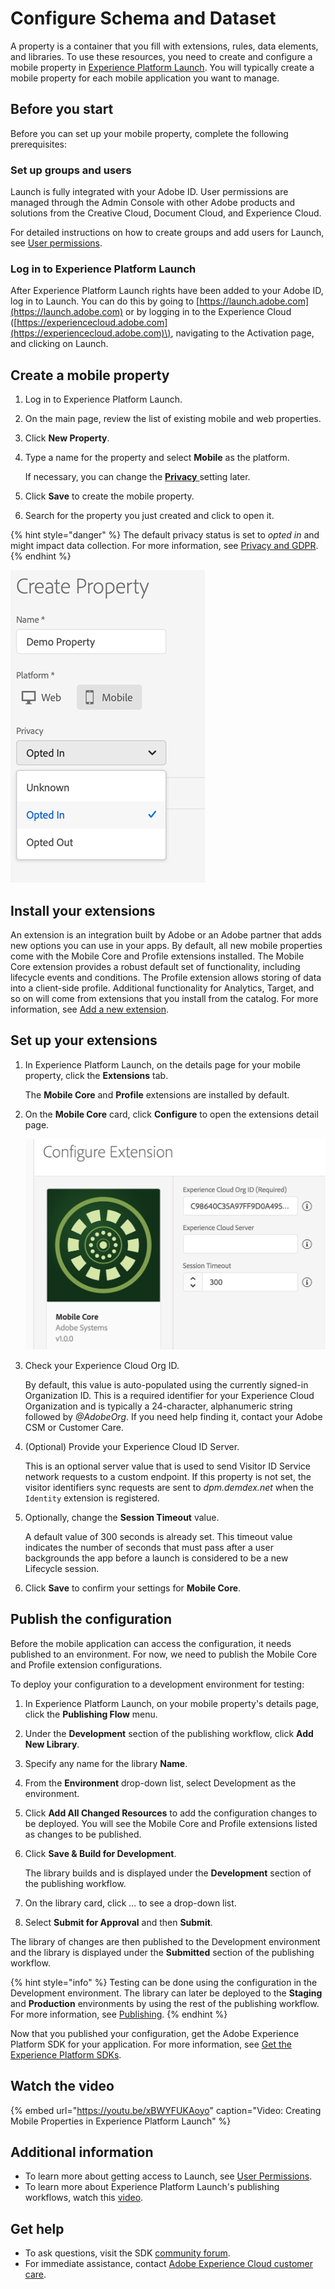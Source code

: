 # Configure Schema and Dataset

A property is a container that you fill with extensions, rules, data elements, and libraries. To use these resources, you need to create and configure a mobile property in [Experience Platform Launch](https://launch.adobe.com). You will typically create a mobile property for each mobile application you want to manage.

## Before you start

Before you can set up your mobile property, complete the following prerequisites:

### Set up groups and users

Launch is fully integrated with your Adobe ID. User permissions are managed through the Admin Console with other Adobe products and solutions from the Creative Cloud, Document Cloud, and Experience Cloud.

For detailed instructions on how to create groups and add users for Launch, see [User permissions](https://docs.adobe.com/content/help/en/launch/using/reference/admin/user-permissions.html).

### Log in to Experience Platform Launch

After Experience Platform Launch rights have been added to your Adobe ID, log in to Launch. You can do this by going to [https://launch.adobe.com](https://launch.adobe.com) or by logging in to the Experience Cloud \([https://experiencecloud.adobe.com](https://experiencecloud.adobe.com)\), navigating to the Activation page, and clicking on Launch.

## Create a mobile property

1. Log in to Experience Platform Launch.
2. On the main page, review the list of existing mobile and web properties.
3. Click **New Property**.
4. Type a name for the property and select **Mobile** as the platform.

   If necessary, you can change the [**Privacy** ](../resources/privacy-and-gdpr.md#setting-privacy-status) setting later.

5. Click **Save** to create the mobile property.
6. Search for the property you just created and click to open it.

{% hint style="danger" %}
The default privacy status is set to _opted in_ and might impact data collection. For more information, see [Privacy and GDPR](../resources/privacy-and-gdpr.md).
{% endhint %}

![Setting default privacy status](../.gitbook/assets/createmobileprop.png)

## Install your extensions

An extension is an integration built by Adobe or an Adobe partner that adds new options you can use in your apps. By default, all new mobile properties come with the Mobile Core and Profile extensions installed. The Mobile Core extension provides a robust default set of functionality, including lifecycle events and conditions. The Profile extension allows storing of data into a client-side profile. Additional functionality for Analytics, Target, and so on will come from extensions that you install from the catalog. For more information, see [Add a new extension](https://docs.adobe.com/content/help/en/launch/using/reference/manage-resources/extensions/overview.html#add-a-new-extension).

## Set up your extensions

1. In Experience Platform Launch, on the details page for your mobile property, click the **Extensions** tab.

   The **Mobile Core** and **Profile** extensions are installed by default.

2. On the **Mobile Core** card, click **Configure** to open the extensions detail page.

   ![](../.gitbook/assets/screen-shot-2018-10-02-at-5.02.05-pm-2.png)

3. Check your Experience Cloud Org ID.

   By default, this value is auto-populated using the currently signed-in Organization ID. This is a required identifier for your Experience Cloud Organization and is typically a 24-character, alphanumeric string followed by _@AdobeOrg_. If you need help finding it, contact your Adobe CSM or Customer Care.

4. \(Optional\) Provide your Experience Cloud ID Server.

   This is an optional server value that is used to send Visitor ID Service network requests to a custom endpoint. If this property is not set, the visitor identifiers sync requests are sent to _dpm.demdex.net_ when the `Identity` extension is registered.

5. Optionally, change the **Session Timeout** value.

   A default value of 300 seconds is already set. This timeout value indicates the number of seconds that must pass after a user backgrounds the app before a launch is considered to be a new Lifecycle session.

6. Click **Save** to confirm your settings for **Mobile Core**.

## Publish the configuration

Before the mobile application can access the configuration, it needs published to an environment. For now, we need to publish the Mobile Core and Profile extension configurations.

To deploy your configuration to a development environment for testing:

1. In Experience Platform Launch, on your mobile property's details page, click the **Publishing Flow** menu.
2. Under the **Development** section of the publishing workflow, click **Add New Library**.
3. Specify any name for the library **Name**.
4. From the **Environment** drop-down list, select Development as the environment.
5. Click **Add All Changed Resources** to add the configuration changes to be deployed. You will see the Mobile Core and Profile extensions listed as changes to be published.
6. Click **Save & Build for Development**.

   The library builds and is displayed under the **Development** section of the publishing workflow.

7. On the library card, click _..._ to see a drop-down list.
8. Select **Submit for Approval** and then **Submit**.

The library of changes are then published to the Development environment and the library is displayed under the **Submitted** section of the publishing workflow.

{% hint style="info" %}
Testing can be done using the configuration in the Development environment. The library can later be deployed to the **Staging** and **Production** environments by using the rest of the publishing workflow. For more information, see [Publishing](https://docs.adobe.com/content/help/en/launch/using/reference/publish/overview.html).
{% endhint %}

Now that you published your configuration, get the Adobe Experience Platform SDK for your application. For more information, see [Get the Experience Platform SDKs](https://aep-sdks.gitbook.io/docs/getting-started/get-the-sdk).

## Watch the video

{% embed url="https://youtu.be/xBWYFUKAoyo" caption="Video: Creating Mobile Properties in Experience Platform Launch" %}

## Additional information

* To learn more about getting access to Launch, see [User Permissions](https://docs.adobelaunch.com/launch-reference/administration/user-permissions).
* To learn more about Experience Platform Launch's publishing workflows, watch this [video](https://www.youtube.com/embed/Pe-YSn26_xI).

## Get help

* To ask questions, visit the SDK [community forum](https://forums.adobe.com/community/experience-cloud/platform/launch/sdk).
* For immediate assistance, contact [Adobe Experience Cloud customer care](https://helpx.adobe.com/contact/enterprise-support.ec.html).

